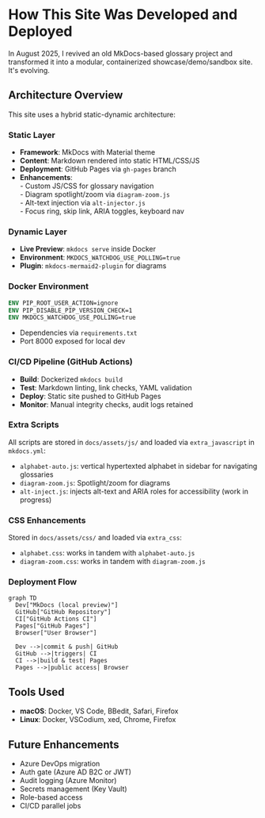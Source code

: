 # How This Site Was Developed and Deployed

In August 2025, I revived an old MkDocs-based glossary project and transformed it into a modular, containerized showcase/demo/sandbox site. It's evolving.

## Architecture Overview

This site uses a hybrid static-dynamic architecture:

### Static Layer

* **Framework**: MkDocs with Material theme  
* **Content**: Markdown rendered into static HTML/CSS/JS  
* **Deployment**: GitHub Pages via `gh-pages` branch  
* **Enhancements**:  
  *-* Custom JS/CSS for glossary navigation  
  *-* Diagram spotlight/zoom via `diagram-zoom.js`  
  *-* Alt-text injection via `alt-injector.js`  
  *-* Focus ring, skip link, ARIA toggles, keyboard nav  

### Dynamic Layer

- **Live Preview**: `mkdocs serve` inside Docker
- **Environment**: `MKDOCS_WATCHDOG_USE_POLLING=true`
- **Plugin**: `mkdocs-mermaid2-plugin` for diagrams

### Docker Environment

```Dockerfile
ENV PIP_ROOT_USER_ACTION=ignore
ENV PIP_DISABLE_PIP_VERSION_CHECK=1
ENV MKDOCS_WATCHDOG_USE_POLLING=true
```
- Dependencies via `requirements.txt`
- Port 8000 exposed for local dev

### CI/CD Pipeline (GitHub Actions)

- **Build**: Dockerized `mkdocs build`
- **Test**: Markdown linting, link checks, YAML validation
- **Deploy**: Static site pushed to GitHub Pages
- **Monitor**: Manual integrity checks, audit logs retained
### Extra Scripts

All scripts are stored in `docs/assets/js/` and loaded via `extra_javascript` in `mkdocs.yml`:

- `alphabet-auto.js`: vertical hypertexted alphabet in sidebar for navigating glossaries
- `diagram-zoom.js`: Spotlight/zoom for diagrams 
- `alt-inject.js`: injects alt-text and ARIA roles for accessibility (work in progress)

### CSS Enhancements  

Stored in `docs/assets/css/` and loaded via `extra_css`:

- `alphabet.css`: works in tandem with `alphabet-auto.js`
- `diagram-zoom.css`: works in tandem with `diagram-zoom.js`

### Deployment Flow  

<!-- ALT:> Deployment diagram showing a 5-phase workflow -->

<!-- DESC: Diagram showing a 5-phase workflow; Phase 1 is MkDocs (local preview); a commit and push arrow moves to phase 2 (GitHub Repo); a trigger arrow moves to phase 3 (GitHub Actions CI), then a build & test arrow moves to phase 4 (GitHub Pages), from which a public access arrow moves to the final phase (User Browser) -->  

```mermaid
graph TD
  Dev["MkDocs (local preview)"]
  GitHub["GitHub Repository"]
  CI["GitHub Actions CI"]
  Pages["GitHub Pages"]
  Browser["User Browser"]

  Dev -->|commit & push| GitHub
  GitHub -->|triggers| CI
  CI -->|build & test| Pages
  Pages -->|public access| Browser
```

## Tools Used

- **macOS**: Docker, VS Code, BBedit, Safari, Firefox
- **Linux**: Docker, VSCodium, xed, Chrome, Firefox

## Future Enhancements

- Azure DevOps migration
- Auth gate (Azure AD B2C or JWT)
- Audit logging (Azure Monitor)
- Secrets management (Key Vault)
- Role-based access
- CI/CD parallel jobs